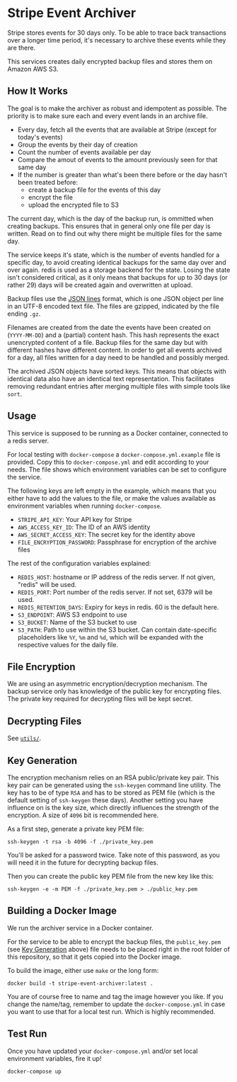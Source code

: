 # Stripe Event Archiver

Stripe stores events for 30 days only. To be able to trace back transactions over a longer time period, it's necessary to archive these events while they are there.

This services creates daily encrypted backup files and stores them on Amazon AWS S3.

## How It Works

The goal is to make the archiver as robust and idempotent as possible.
The priority is to make sure each and every event lands in an archive file.

- Every day, fetch all the events that are available at Stripe (except for today's events)
- Group the events by their day of creation
- Count the number of events available per day
- Compare the amout of events to the amount previously seen for that same day
- If the number is greater than what's been there before or the day hasn't been treated before:
  - create a backup file for the events of this day
  - encrypt the file
  - upload the encrypted file to S3

The current day, which is the day of the backup run, is ommitted when creating backups. This ensures that in general only one file per day is written. Read on to find out why there might be multiple files for the same day.

The service keeps it's state, which is the number of events handled for a specific day, to avoid creating identical backups for the same day over and over again. redis is used as a storage backend for the state. Losing the state isn't considered critical, as it only means that backups for up to 30 days (or rather 29) days will be created again and overwritten at upload.

Backup files use the [JSON lines](http://jsonlines.org/) format, which is one JSON object per line in an UTF-8 encoded text file. The files are gzipped, indicated by the file ending `.gz`.

Filenames are created from the date the events have been created on (`YYYY-MM-DD`) and a (partial) content hash. This hash represents the exact unencrypted content of a file. Backup files for the same day but with different hashes have different content. In order to get all events archived for a day, all files written for a day need to be handled and possibly merged.

The archived JSON objects have sorted keys. This means that objects with identical data also have an identical text representation. This facilitates removing redundant entries after merging multiple files with simple tools like `sort`.

## Usage

This service is supposed to be running as a Docker container, connected to a redis server.

For local testing with `docker-compose` a `docker-compose.yml.example` file is provided. Copy this to `docker-compose.yml` and edit according to your needs. The file shows which environment variables can be set to configure the service.

The following keys are left empty in the example, which means that you either have to add the values to the file, or make the values available as environment variables when running `docker-compose`.

- `STRIPE_API_KEY`: Your API key for Stripe
- `AWS_ACCESS_KEY_ID`: The ID of an AWS identity
- `AWS_SECRET_ACCESS_KEY`: The secret key for the identity above
- `FILE_ENCRYPTION_PASSWORD`: Passphrase for encryption of the archive files

The rest of the configuration variables explained:

- `REDIS_HOST`: hostname or IP address of the redis server. If not given, "redis" will be used.
- `REDIS_PORT`: Port number of the redis server. If not set, 6379 will be used.
- `REDIS_RETENTION_DAYS`: Expiry for keys in redis. 60 is the default here.
- `S3_ENDPOINT`: AWS S3 endpoint to use
- `S3_BUCKET`: Name of the S3 bucket to use
- `S3_PATH`: Path to use within the S3 bucket. Can contain date-specific placeholders like `%Y`, `%m` and `%d`, which will be expanded with the respective values for the daily file.

## File Encryption

We are using an asymmetric encryption/decryption mechanism. The backup service only has knowledge of the public key for encrypting files. The private key required for decrypting files will be kept secret.

## Decrypting Files

See [`utils/`](utils/).

## Key Generation

The encryption mechanism relies on an RSA public/private key pair.
This key pair can be generated using the `ssh-keygen` command line utility.
The key has to be of type `RSA` and has to be stored as PEM file (which is the default setting of `ssh-keygen` these days).
Another setting you have influence on is the key size, which directly influences the strength of the encryption.
A size of `4096` bit is recommended here.

As a first step, generate a private key PEM file:

```nohighlight
ssh-keygen -t rsa -b 4096 -f ./private_key.pem
```

You'll be asked for a password twice. Take note of this password, as you will need it in the future for decrypting backup files.

Then you can create the public key PEM file from the new key like this:

```nohighlight
ssh-keygen -e -m PEM -f ./private_key.pem > ./public_key.pem
```

## Building a Docker Image

We run the archiver service in a Docker container.

For the service to be able to encrypt the backup files, the `public_key.pem` (see [Key Generation](#key-generation) above) file needs to be placed right in the root folder of this repository, so that it gets copied into the Docker image.

To build the image, either use `make` or the long form:

```nohighlight
docker build -t stripe-event-archiver:latest .
```

You are of course free to name and tag the image however you like. If you change the name/tag, remember to update the `docker-compose.yml` in case you want to use that for a local test run. Which is highly recommended.

## Test Run

Once you have updated your `docker-compose.yml` and/or set local environment variables, fire it up!

```
docker-compose up
```

